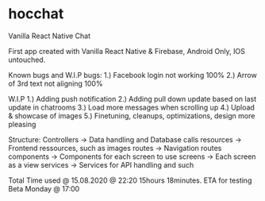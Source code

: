# hocchat

Vanilla React Native Chat

First app created with Vanilla React Native & Firebase, Android Only, IOS untouched.

Known bugs and W.I.P
bugs:
1.) Facebook login not working 100%
2.) Arrow of 3rd text not aligning 100%

W.I.P
1.) Adding push notification
2.) Adding pull down update based on last update in chatrooms
3.) Load more messages when scrolling up
4.) Upload & showcase of images
5.) Finetuning, cleanups, optimizations, design more pleasing

Structure:
Controllers -> Data handling and Database calls
resources -> Frontend ressources, such as images
routes -> Navigation routes
components -> Components for each screen to use
screens -> Each screen as a view
services -> Services for API handling and such

Total Time used @ 15.08.2020 @ 22:20 15hours 18minutes.
ETA for testing Beta Monday @ 17:00
